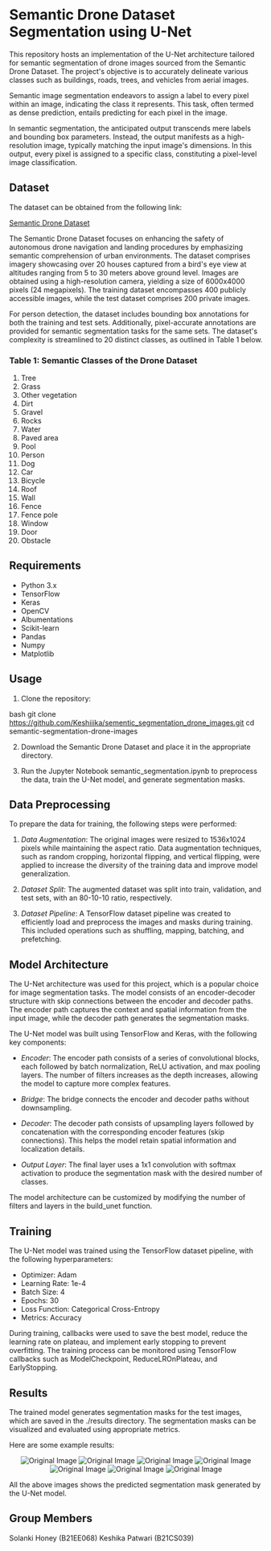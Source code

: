 # Semantic Drone Dataset Segmentation using U-Net

This repository hosts an implementation of the U-Net architecture tailored for semantic segmentation of drone images sourced from the Semantic Drone Dataset. The project's objective is to accurately delineate various classes such as buildings, roads, trees, and vehicles from aerial images.

Semantic image segmentation endeavors to assign a label to every pixel within an image, indicating the class it represents. This task, often termed as dense prediction, entails predicting for each pixel in the image.

In semantic segmentation, the anticipated output transcends mere labels and bounding box parameters. Instead, the output manifests as a high-resolution image, typically matching the input image's dimensions. In this output, every pixel is assigned to a specific class, constituting a pixel-level image classification.

## Dataset

The dataset can be obtained from the following link:

[Semantic Drone Dataset](https://www.kaggle.com/datasets/bulentsiyah/semantic-drone-dataset)

The Semantic Drone Dataset focuses on enhancing the safety of autonomous drone navigation and landing procedures by emphasizing semantic comprehension of urban environments. The dataset comprises imagery showcasing over 20 houses captured from a bird's eye view at altitudes ranging from 5 to 30 meters above ground level. Images are obtained using a high-resolution camera, yielding a size of 6000x4000 pixels (24 megapixels). The training dataset encompasses 400 publicly accessible images, while the test dataset comprises 200 private images.

For person detection, the dataset includes bounding box annotations for both the training and test sets. Additionally, pixel-accurate annotations are provided for semantic segmentation tasks for the same sets. The dataset's complexity is streamlined to 20 distinct classes, as outlined in Table 1 below.

### Table 1: Semantic Classes of the Drone Dataset

1. Tree
2. Grass
3. Other vegetation
4. Dirt
5. Gravel
6. Rocks
7. Water
8. Paved area
9. Pool
10. Person
11. Dog
12. Car
13. Bicycle
14. Roof
15. Wall
16. Fence
17. Fence pole
18. Window
19. Door
20. Obstacle

## Requirements

- Python 3.x
- TensorFlow
- Keras
- OpenCV
- Albumentations
- Scikit-learn
- Pandas
- Numpy
- Matplotlib

## Usage

1. Clone the repository:

bash
git clone https://github.com/Keshiiika/sementic_segmentation_drone_images.git
cd semantic-segmentation-drone-images


2. Download the Semantic Drone Dataset and place it in the appropriate directory.

3. Run the Jupyter Notebook semantic_segmentation.ipynb to preprocess the data, train the U-Net model, and generate segmentation masks.

## Data Preprocessing

To prepare the data for training, the following steps were performed:

1. *Data Augmentation*: The original images were resized to 1536x1024 pixels while maintaining the aspect ratio. Data augmentation techniques, such as random cropping, horizontal flipping, and vertical flipping, were applied to increase the diversity of the training data and improve model generalization.

2. *Dataset Split*: The augmented dataset was split into train, validation, and test sets, with an 80-10-10 ratio, respectively.

3. *Dataset Pipeline*: A TensorFlow dataset pipeline was created to efficiently load and preprocess the images and masks during training. This included operations such as shuffling, mapping, batching, and prefetching.

## Model Architecture

The U-Net architecture was used for this project, which is a popular choice for image segmentation tasks. The model consists of an encoder-decoder structure with skip connections between the encoder and decoder paths. The encoder path captures the context and spatial information from the input image, while the decoder path generates the segmentation masks.

The U-Net model was built using TensorFlow and Keras, with the following key components:

- *Encoder*: The encoder path consists of a series of convolutional blocks, each followed by batch normalization, ReLU activation, and max pooling layers. The number of filters increases as the depth increases, allowing the model to capture more complex features.

- *Bridge*: The bridge connects the encoder and decoder paths without downsampling.

- *Decoder*: The decoder path consists of upsampling layers followed by concatenation with the corresponding encoder features (skip connections). This helps the model retain spatial information and localization details.

- *Output Layer*: The final layer uses a 1x1 convolution with softmax activation to produce the segmentation mask with the desired number of classes.

The model architecture can be customized by modifying the number of filters and layers in the build_unet function.

## Training

The U-Net model was trained using the TensorFlow dataset pipeline, with the following hyperparameters:

- Optimizer: Adam
- Learning Rate: 1e-4
- Batch Size: 4
- Epochs: 30
- Loss Function: Categorical Cross-Entropy
- Metrics: Accuracy

During training, callbacks were used to save the best model, reduce the learning rate on plateau, and implement early stopping to prevent overfitting. The training process can be monitored using TensorFlow callbacks such as ModelCheckpoint, ReduceLROnPlateau, and EarlyStopping.

## Results

The trained model generates segmentation masks for the test images, which are saved in the ./results directory. The segmentation masks can be visualized and evaluated using appropriate metrics.

Here are some example results:

<p align="center">
  <img src="https://github.com/Keshiiika/sementic_segmentation_drone_images/blob/main/results.png" alt="Original Image">
  <img src="https://github.com/Keshiiika/sementic_segmentation_drone_images/blob/main/result%202.png" alt="Original Image">
  <img src="https://github.com/Keshiiika/sementic_segmentation_drone_images/blob/main/result%203.png" alt="Original Image">
  <img src="https://github.com/Keshiiika/sementic_segmentation_drone_images/blob/main/result%204.png" alt="Original Image">
  <img src="https://github.com/Keshiiika/sementic_segmentation_drone_images/blob/main/result%205.png" alt="Original Image">
  <img src="https://github.com/Keshiiika/sementic_segmentation_drone_images/blob/main/result%206.png" alt="Original Image">
  <img src="https://github.com/Keshiiika/sementic_segmentation_drone_images/blob/main/result%207.png" alt="Original Image">
</p>

All the above images shows the predicted segmentation mask generated by the U-Net model.

## Group Members

Solanki Honey (B21EE068)
Keshika Patwari (B21CS039)
